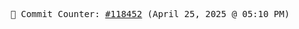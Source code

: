 <p align="center">
    <samp>
        📮 Commit Counter: <a href="https://github.com/Javascript-void0/Javascript-void0/commits/main">#118452</a> (April 25, 2025 @ 05:10 PM)
    </samp>
</p>